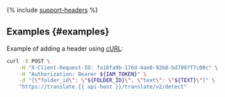 {% include [support-headers](../../_includes/ai-common/support-headers.md) %}

## Examples {#examples}

Example of adding a header using [cURL](https://curl.haxx.se):

```bash
curl -X POST \
    -H "X-Client-Request-ID: fa18fa9b-176d-4ae0-92b8-bd7897f7c00c" \
    -H "Authorization: Bearer ${IAM_TOKEN}" \
    -d "{\"folder_id\": \"${FOLDER_ID}\", \"text\": \"${TEXT}\"}" \
    "https://translate.{{ api-host }}/translate/v2/detect"
```
